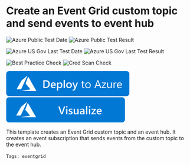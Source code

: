 # Create an Event Grid custom topic and send events to event hub

![Azure Public Test Date](https://azurequickstartsservice.blob.core.windows.net/badges/101-event-grid-event-hubs-handler/PublicLastTestDate.svg)
![Azure Public Test Result](https://azurequickstartsservice.blob.core.windows.net/badges/101-event-grid-event-hubs-handler/PublicDeployment.svg)

![Azure US Gov Last Test Date](https://azurequickstartsservice.blob.core.windows.net/badges/101-event-grid-event-hubs-handler/FairfaxLastTestDate.svg)
![Azure US Gov Last Test Result](https://azurequickstartsservice.blob.core.windows.net/badges/101-event-grid-event-hubs-handler/FairfaxDeployment.svg)

![Best Practice Check](https://azurequickstartsservice.blob.core.windows.net/badges/101-event-grid-event-hubs-handler/BestPracticeResult.svg)
![Cred Scan Check](https://azurequickstartsservice.blob.core.windows.net/badges/101-event-grid-event-hubs-handler/CredScanResult.svg)

[![Deploy To Azure](https://raw.githubusercontent.com/Azure/azure-quickstart-templates/master/1-CONTRIBUTION-GUIDE/images/deploytoazure.svg?sanitize=true)](https://portal.azure.com/#create/Microsoft.Template/uri/https%3A%2F%2Fraw.githubusercontent.com%2FAzure%2Fazure-quickstart-templates%2Fmaster%2F101-event-grid-event-hubs-handler%2Fazuredeploy.json)
[![Visualize](https://raw.githubusercontent.com/Azure/azure-quickstart-templates/master/1-CONTRIBUTION-GUIDE/images/visualizebutton.svg?sanitize=true)](http://armviz.io/#/?load=https%3A%2F%2Fraw.githubusercontent.com%2FAzure%2Fazure-quickstart-templates%2Fmaster%2F101-event-grid-event-hubs-handler%2Fazuredeploy.json)

This template creates an Event Grid custom topic and an event hub. It creates an
event subscription that sends events from the custom topic to the event hub.

`Tags: eventgrid`
